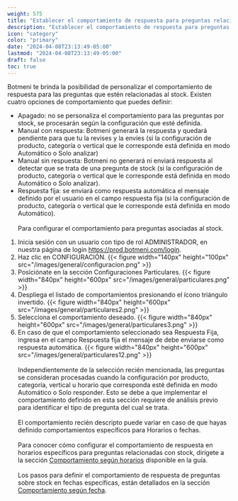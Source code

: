 ```yaml
---
weight: 575
title: "Establecer el comportamiento de respuesta para preguntas relacionadas con el stock"
description: "Establecer el comportamiento de respuesta para preguntas relacionadas con el stock"
icon: "category"
color: "primary"
date: "2024-04-08T23:13:49-05:00"
lastmod: "2024-04-08T23:13:49-05:00"
draft: false
toc: true
---
```


Botmeni te brinda la posibilidad de personalizar el comportamiento de respuesta para las preguntas que estén relacionadas al stock. 
Existen cuatro opciones de comportamiento que puedes definir:
- Apagado: no se personaliza el comportamiento para las preguntas por stock, se procesarán según la configuración que esté definida. 
- Manual con respuesta: Botmeni generará la respuesta y quedará pendiente para que tu la revises y la envíes (si la configuración de producto, categoría o vertical que le corresponde está definida en modo Automático o Solo analizar)
- Manual sin respuesta: Botmeni no generará ni enviará respuesta al detectar que se trata de una pregunta de stock (si la configuración de producto, categoría o vertical que le corresponde está definida en modo Automático o Solo analizar).
- Respuesta fija: se enviará como respuesta automática el mensaje definido por el usuario en el campo respuesta fija (si la configuración de producto, categoría o vertical que le corresponde está definida en modo Automático).
<br></br>
Para configurar el comportamiento para preguntas asociadas al stock.
1. Inicia sesión con un usuario con tipo de rol ADMINISTRADOR, en nuestra página de login <https://prod.botmeni.com/login>.
2. Haz clic en CONFIGURACIÓN.
{{< figure width="140px" height="100px" src="/images/general/configuracion.png" >}}
3. Posiciónate en la sección Configuraciones Particulares.
{{< figure width="840px" height="600px" src="/images/general/particulares.png" >}}
4. Despliega el listado de comportamientos presionando el ícono triángulo invertido. 
{{< figure width="840px" height="600px" src="/images/general/particulares2.png" >}}
5. Selecciona el comportamiento deseado.
{{< figure width="840px" height="600px" src="/images/general/particulares3.png" >}}
6. En caso de que el comportamiento seleccionado sea Respuesta Fija, ingresa en el campo Respuesta fija el mensaje de debe enviarse como respuesta automática.
{{< figure width="840px" height="600px" src="/images/general/particulares12.png" >}}
<br></br>
Independientemente de la selección recién mencionada, las preguntas se consideran procesadas cuando la configuración por producto, categoría, vertical u horario que corresponda esté definida en modo Automático o Solo responder. Esto se debe a que implementar el comportamiento definido en esta sección requiere de análisis previo para identificar el tipo de pregunta del cual se trata.<br></br>
El comportamiento recién descripto puede variar en caso de que hayas definido comportamientos específicos para Horarios o fechas.<br></br>
Para conocer cómo configurar el comportamiento de respuesta en horarios específicos para preguntas relacionadas con stock, dirígete a la sección [Comportamiento según horarios](../Configuración_comportamiento_respuesta/Horarios_solo_analizar.md) disponible en la guía.<br></br>
Los pasos para definir el comportamiento de respuesta de preguntas sobre stock en fechas específicas, están detallados en la sección [Comportamiento según fecha](../Configuración_comportamiento_respuesta/Dias_festivos.md).<br></br>

